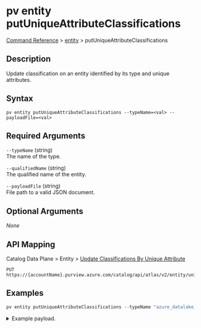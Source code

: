 # pv entity putUniqueAttributeClassifications
[Command Reference](../../../README.md#command-reference) > [entity](./main.md) > putUniqueAttributeClassifications

## Description
Update classification on an entity identified by its type and unique attributes.

## Syntax
```
pv entity putUniqueAttributeClassifications --typeName=<val> --payloadFile=<val>
```

## Required Arguments
`--typeName` (string)  
The name of the type.

`--qualifiedName` (string)  
The qualified name of the entity.

`--payloadFile` (string)  
File path to a valid JSON document.

## Optional Arguments
*None*

## API Mapping
Catalog Data Plane > Entity > [Update Classifications By Unique Attribute](https://docs.microsoft.com/en-us/rest/api/purview/catalogdataplane/entity/update-classifications-by-unique-attribute)
```
PUT https://{accountName}.purview.azure.com/catalog/api/atlas/v2/entity/uniqueAttribute/type/{typeName}/classifications
```

## Examples
```powershell
pv entity putUniqueAttributeClassifications --typeName "azure_datalake_gen2_filesystem" --qualifiedName "https://esg26fa7f24adls.dfs.core.windows.net/02-silver" --payloadFile "/path/to/file.json"
```
<details><summary>Example payload.</summary>
<p>

```json
[
    {
        "typeName": "MICROSOFT.FINANCIAL.CREDIT_CARD_NUMBER",
        "attributes": {
            "confidence": 7
        }
    }
]
```
</p>
</details>